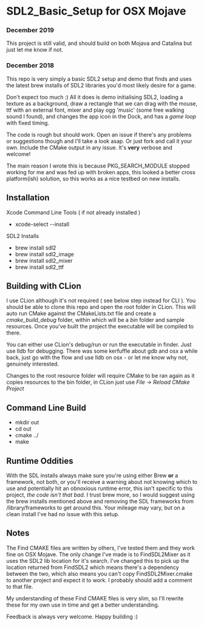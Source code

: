 # SDL2_Basic_Setup for OSX Mojave

### December 2019

This project is still valid, and should build on both Mojava and Catalina but just let me know if not.

### December 2018

This repo is very simply a basic SDL2 setup and demo that finds and uses the latest brew installs of SDL2 libraries you'd most likely desire for a game.

Don't expect too much :) All it does is demo initialising SDL2, loading a texture as a background, draw a rectangle that we can drag with the mouse, ttf with an external font, mixer and play ogg 'music' (some free walking sound I found), and changes the app icon in the Dock, and has a _game loop_ with fixed timing.

The code is rough but should work. Open an issue if there's any problems or suggestions though and I'll take a look asap. Or just fork and call it your own. Include the CMake output in any issue. It's **very** verbose and welcome!

The main reason I wrote this is because PKG_SEARCH_MODULE stopped working for me and was fed up with broken apps, this looked a better cross platform(ish) solution, so this works as a nice testbed on new installs.

## Installation

Xcode Command Line Tools ( if not already installed )

- xcode-select --install

SDL2 Installs

- brew install sdl2
- brew install sdl2_image
- brew install sdl2_mixer
- brew install sdl2_ttf

## Building with CLion

I use CLion although it's not required ( see below step instead for CLI ). You should be able to clone this repo and open the root folder in CLion. This will auto run CMake against the CMakeLists.txt file and create a _cmake_build_debug_ folder, within which will be a _bin_ folder and sample resources. Once you've built the project the executable will be compiled to there.

You can either use CLion's debug/run or run the executable in finder. Just use lldb for debugging. There was some kerfuffle about gdb and osx a while back, just go with the flow and use lldb on osx - or let me know why not, genuinely interested.

Changes to the root resource folder will require CMake to be ran again as it copies resources to the bin folder, in CLion just use _File -> Reload CMake Project_

## Command Line Build

- mkdir out
- cd out
- cmake ../
- make

## Runtime Oddities

With the SDL installs always make sure you're using either Brew **or** a framework, not both, or you'll receive a warning about not knowing which to use and potentially hit an obnoxious runtime error, this isn't specific to this project, _the code isn't that bad_. I trust brew more, so I would suggest using the brew installs mentioned above and removing the SDL frameworks from /library/frameworks to get around this. Your mileage may vary, but on a clean install I've had no issue with this setup.

## Notes

The Find CMAKE files are written by others, I've tested them and they work fine on OSX Mojave. The only change I've made is to FindSDL2Mixer as it uses the SDL2 lib location for it's search. I've changed this to pick up the location returned from FindSDL2 which means there's a dependency between the two, which also means you can't copy FindSDL2Mixer.cmake to another project and expect it to work. I probably should add a comment to that file.

My understanding of these Find CMAKE files is very slim, so I'll rewrite these for my own use in time and get a better understanding.

Feedback is always very welcome. Happy building :)

